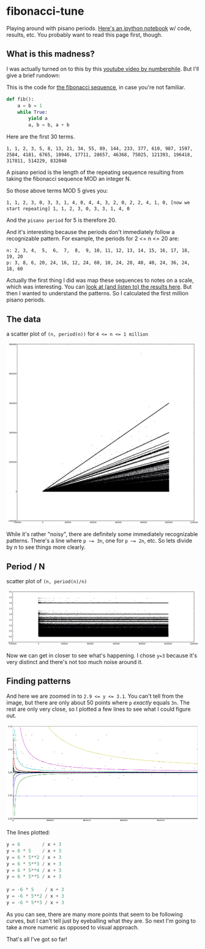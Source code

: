 # fibonacci-tune

Playing around with pisano periods. [Here's an ipython notebook](http://nbviewer.ipython.org/urls/github.com/jaredly/fibonacci-tune/releases/download/0.1/Fibonacci.ipynb) w/ code, results, etc. You probably want to read this page first, though.

## What is this madness?
I was actually turned on to this by this [youtube video by numberphile](https://www.youtube.com/watch?v=Nu-lW-Ifyec). But I'll give a brief rundown:

This is the code for [the fibonacci sequence](http://en.wikipedia.org/wiki/Fibonacci_number), in case you're not familiar.
```python
def fib():
    a = b = 1
    while True:
        yield a
        a, b = b, a + b
```

Here are the first 30 terms.
```
1, 1, 2, 3, 5, 8, 13, 21, 34, 55, 89, 144, 233, 377, 610, 987, 1597, 2584, 4181, 6765, 10946, 17711, 28657, 46368, 75025, 121393, 196418, 317811, 514229, 832040
```

A pisano period is the length of the repeating sequence resulting from taking the fibonacci sequence MOD an integer N.

So those above terms MOD 5 gives you:
```
1, 1, 2, 3, 0, 3, 3, 1, 4, 0, 4, 4, 3, 2, 0, 2, 2, 4, 1, 0, [now we start repeating] 1, 1, 2, 3, 0, 3, 3, 1, 4, 0
```
And the `pisano period` for 5 is therefore 20.

And it's interesting because the periods don't immediately follow a recognizable pattern. For example, the periods for 2 <= n <= 20 are:

```
n: 2, 3, 4,  5,  6,  7,  8,  9, 10, 11, 12, 13, 14, 15, 16, 17, 18, 19, 20
p: 3, 8, 6, 20, 24, 16, 12, 24, 60, 10, 24, 28, 48, 40, 24, 36, 24, 18, 60
```

Actually the first thing I did was map these sequences to notes on a scale, which was interesting. You can [look at (and listen to) the results here](http://nbviewer.ipython.org/urls/github.com/jaredly/fibonacci-tune/releases/download/0.1/Fibonacci.ipynb#The-sound-of-numbers). But then I wanted to understand the patterns. So I calculated the first million pisano periods.

## The data

a scatter plot of `(n, period(n))` for `4 <= n <= 1 million`

![the data](images/periods.png)

While it's rather "noisy", there are definitely some immediately recognizable patterns. There's a line where `p ~= 3n`, one for `p ~= 2n`, etc. So lets divide by n to see things more clearly.

## Period / N

scatter plot of `(n, period(n)/n)`

![first derivitive](images/deriv_periods.png)

Now we can get in closer to see what's happening. I chose `y=3` because it's very distinct and there's not too much noise around it.

## Finding patterns

And here we are zoomed in to `2.9 <= y <= 3.1`. You can't tell from the image, but there are only about 50 points where `p` _exactly_ equals `3n`. The rest are only very close, so I plotted a few lines to see what I could figure out.

![lines](images/lines_around_3.png)

The lines plotted:

```js
y = 6        / x + 3
y = 6 * 5    / x + 3
y = 6 * 5**2 / x + 3
y = 6 * 5**3 / x + 3
y = 6 * 5**4 / x + 3
y = 6 * 5**5 / x + 3

y = -6 * 5    / x + 3
y = -6 * 5**2 / x + 3
y = -6 * 5**3 / x + 3
```

As you can see, there are many more points that seem to be following curves, but I can't tell just by eyeballing what they are. So next I'm going to take a more numeric as opposed to visual approach.

That's all I've got so far!